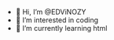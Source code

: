 - 👋 Hi, I’m @EDViNOZY
- 👀 I’m interested in coding
- 🌱 I’m currently learning html

<!---
EDViNOZY/EDViNOZY is a ✨ special ✨ repository because its `README.md` (this file) appears on your GitHub profile.
You can click the Preview link to take a look at your changes.
--->
